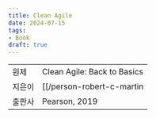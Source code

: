 ```yaml
---
title: Clean Agile 
date: 2024-07-15
tags:
- Book
draft: true
---
```


| | |
| --- | --- |
| 원제 | Clean Agile: Back to Basics |
| 지은이 | [[/person-robert-c-martin|Robert C. Martin]] |
| 출판사 | Pearson, 2019 |